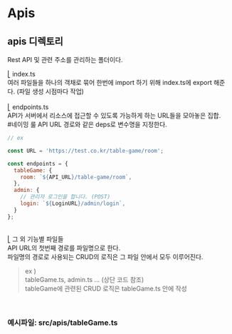 # Apis

## apis 디렉토리
Rest API 및 관련 주소를 관리하는 폴더이다.

⎣ index.ts<br/> 여러 파일들을 하나의 객채로 묶어 한번에 import 하기 위해 index.ts에 export 해준다. (파일 생성 시점마다 작업)<br/>
<br/>
⎣ endpoints.ts<br/>
API가 서버에서 리소스에 접근할 수 있도록 가능하게 하는 URL들을 모아놓은 집합.<br/>
#네이밍 룰
API URL 경로와 같은 deps로 변수명을 지정한다.

```javascript
// ex

const URL = 'https://test.co.kr/table-game/room';

const endpoints = {
  tableGame: {
    room: `${API_URL}/table-game/room`,
  },
  admin: {
    // 관리자 로그인을 합니다. (POST)
    login: `${LoginURL}/admin/login`,
  }
};

```
<br/>
⎣ 그 외 기능별 파일들<br/>
API URL의 첫번째 경로를 파일명으로 한다.<br/>
파일명의 경로로 사용되는 CRUD의 로직은 그 파일 안에서 모두 이루어진다.<br/>

> ex )<br/>tableGame.ts, admin.ts ... (상단 코드 참조)<br/>tableGame에 관련된 CRUD 로직은 tableGame.ts 안에 작성
<br/>

### 예시파일: src/apis/tableGame.ts